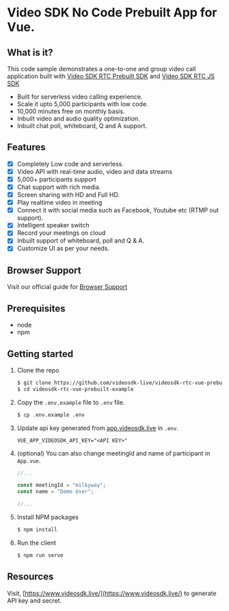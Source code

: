 # Video SDK No Code Prebuilt App for Vue.

## What is it?

This code sample demonstrates a one-to-one and group video call application built with [Video SDK RTC Prebuilt SDK](https://docs.videosdk.live/docs/realtime-communication/sdk-reference/prebuilt-sdk-js/setup) and [Video SDK RTC JS SDK](https://docs.videosdk.live/docs/realtime-communication/sdk-reference/javascript-sdk/setup)

- Built for serverless video calling experience.
- Scale it upto 5,000 participants with low code.
- 10,000 minutes free on monthly basis.
- Inbuilt video and audio quality optimization.
- Inbuilt chat poll, whiteboard, Q and A support.


## Features

- [x] Completely Low code and serverless.
- [x] Video API with real-time audio, video and data streams
- [x] 5,000+ participants support
- [x] Chat support with rich media.
- [x] Screen sharing with HD and Full HD.
- [x] Play realtime video in meeting
- [x] Connect it with social media such as Facebook, Youtube etc (RTMP out support).
- [x] Intelligent speaker switch
- [x] Record your meetings on cloud
- [x] Inbuilt support of whiteboard, poll and Q & A.
- [x] Customize UI as per your needs.

## Browser Support

Visit our official guide for [Browser Support](https://docs.videosdk.live/docs/realtime-communication/see-also/device-browser-support)

## Prerequisites

- node
- npm

## Getting started

1. Clone the repo

   ```sh
   $ git clone https://github.com/videosdk-live/videosdk-rtc-vue-prebuilt-example.git
   $ cd videosdk-rtc-vue-prebuilt-example
   ```

2. Copy the `.env.example` file to `.env` file.

   ```sh
   $ cp .env.example .env
   ```

3. Update api key generated from [app.videosdk.live](https://app.videosdk.live/settings/api-keys) in `.env`.

   ```
   VUE_APP_VIDEOSDK_API_KEY="<API KEY>"
   ```

4. (optional) You can also change meetingId and name of participant in `App.vue`.

   ```javascript
   //...

   const meetingId = "milkyway";
   const name = "Demo User";

   //...
   ```

5. Install NPM packages

   ```sh
   $ npm install
   ```

6. Run the client

   ```sh
   $ npm run serve
   ```

## Resources

Visit, [https://www.videosdk.live/](https://www.videosdk.live/) to generate API key and secret.
